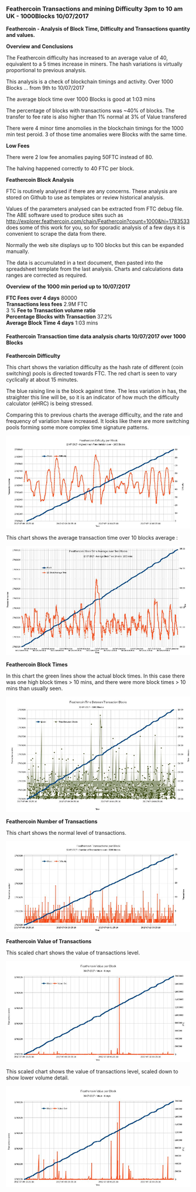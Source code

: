 ### Feathercoin Transactions and mining Difficulty  3pm to 10 am UK - 1000Blocks  10/07/2017

**Feathercoin - Analysis of Block Time, Difficulty and Transactions quantity and values.**  

**Overview and Conclusions**

The Feathercoin difficulty has increased to an average value of 40, equivalent to a 5 times increase in miners. The hash variations is virtually proportional to previous analysis.

This analysis is a check of blockchain timings and activity. Over  1000 Blocks  … from 9th to 10/07/2017

The average block time over 1000 Blocks is good at   1:03  mins

The percentage of blocks with transactions was ~40% of blocks. The transfer to fee rate is also higher than 1% normal at  3% of Value transfered

There were 4 minor time anomolies in the blockchain timings for the 1000 min test peroid. 3 of those time anomalies were Blocks with the same time.

**Low Fees**
 
There were 2 low fee anomalies paying 50FTC instead of 80.  

The halving happened correctly to 40 FTC per block.


**Feathercoin Block Analysis**

FTC is routinely analysed if there are any concerns. These analysis are stored on Github to use as templates or review historical analysis.

Values of the parameters analysed can be extracted from FTC debug file. The ABE software used to produce sites such as http://explorer.feathercoin.com/chain/Feathercoin?count=1000&hi=1783533 does some of this work for you, so for sporadic analysis of a few days it is convenient to scrape the data from there.

Normally the web site displays up to 100 blocks but this can be expanded manually.

The data is accumulated in a text document, then pasted into the spreadsheet template from the last analysis. Charts and calculations data ranges are corrected as required.


**Overview of the 1000 min period up to 10/07/2017**

**FTC Fees over 4 days**   80000   
**Transactions less fees**		2.9M FTC   
3 %	**Fee to Transaction volume ratio**	    
**Percentage  Blocks with Transaction**	37.2%	 
**Average Block Time 4 days**    1:03 mins    



#### Feathercoin Transaction time data analysis charts 10/07/2017 over 1000 Blocks

**Feathercoin Difficulty**   

This chart shows the variation difficulty as the hash rate of different (coin switching)  pools is directed towards FTC. The red chart is seen to vary cyclically  at about 15 minutes.

The blue raising line is the block against time. The less variation in has, the straighter this line will be, so it is an indicator of how much the difficulty calculator (eHRC) is being stressed.

Comparing this to previous charts the average difficulty, and the rate and frequency of variation have increased. It looks like there are more switching pools forming some more complex time signature patterns. 


![Difficulty](https://github.com/wrapperband/FTCBlockTimeAnalysis/blob/master/2017-07-10%20FTCTransactionAnalysis/2017-07-10-FTCDifficulty1000MinsHalving.jpg?raw=true)  

This chart shows the average transaction time over 10 blocks average : 


![Average Difficulty](https://github.com/wrapperband/FTCBlockTimeAnalysis/blob/master/2017-07-10%20FTCTransactionAnalysis/2017-07-10-FTCDifficulty10BlockAve.1000Mins.jpg?raw=true)
  
**Feathercoin Block Times**  

In this chart the green lines show the actual block times. In this case there was one high block times > 10 mins, and there were more block times > 10 mins than usually seen.


![Block Times ](https://github.com/wrapperband/FTCBlockTimeAnalysis/blob/master/2017-07-10%20FTCTransactionAnalysis/2017-07-10-FTCBlockTime1000Mins.jpg?raw=true)    


**Feathercoin Number of Transactions**   

This chart shows the normal level of transactions.

![Frequency of Transactions](https://github.com/wrapperband/FTCBlockTimeAnalysis/blob/master/2017-07-10%20FTCTransactionAnalysis/2017-07-10-FTCTransactionsperBlock1000Mins.jpg?raw=true)  
 

**Feathercoin Value of Transactions**   

This scaled chart shows the value of transactions level. 

![Transaction value](https://github.com/wrapperband/FTCBlockTimeAnalysis/blob/master/2017-07-10%20FTCTransactionAnalysis/2017-07-10-FTCValuePerBlock1000Mins.jpg?raw=true)

This scaled chart shows the value of transactions level, scaled down to show lower volume detail. 

![Transaction value](https://github.com/wrapperband/FTCBlockTimeAnalysis/blob/master/2017-07-10%20FTCTransactionAnalysis/2017-07-10-FTCValuePerBlock1000Mins.ZOOM.jpg?raw=true)


